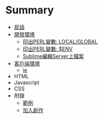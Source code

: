 # Summary

* [屁話](README.md)
* [開發環境](01-SERVER/README.md)
   * [印出PERL變數: LOCAL/GLOBAL](01-SERVER/print_GLOBAL_and_LOCAL.md)
   * [印出PERL變數: $ENV](01-SERVER/print_ENV.md)
   * [Sublime編輯Server上檔案](01-SERVER/edit_server_file_via_sublime.md)
* [客戶端環境](02-CLIENT/README.md)
   * [ie](02-CLIENT/IE/ie-hack.md)
* HTML
* Javascript
* CSS
* 附錄
   * [範例](Example.md)
   * [加入創作](JoinUs.md)
